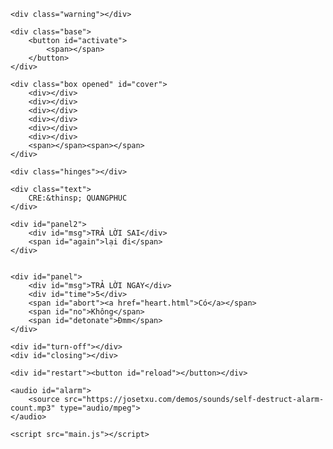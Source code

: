 <html lang="vi">
<head>
    <meta charset="UTF-8">
    <meta http-equiv="X-UA-Compatible" content="IE=edge">
    <meta name="viewport" content="width=device-width, initial-scale=1.0">
    <title>Send My Love | cre QuangPhuc</title>
    <link rel="stylesheet" href="main.css">
    <link rel="shortcut icon" href="./logo.png" type="image/x-icon">
</head>
<body>
    <div class="grid"></div>

    <div class="warning"></div>

    <div class="base">
        <button id="activate">
            <span></span>
        </button>
    </div>

    <div class="box opened" id="cover">
        <div></div>
        <div></div>
        <div></div>
        <div></div>
        <div></div>
        <div></div>
        <span></span><span></span>
    </div>

    <div class="hinges"></div>

    <div class="text">
        CRE:&thinsp; QUANGPHUC
    </div>

    <div id="panel2">
        <div id="msg">TRẢ LỜI SAI</div>
        <span id="again">lại đi</span>
    </div>


    <div id="panel">
        <div id="msg">TRẢ LỜI NGAY</div>
        <div id="time">5</div>
        <span id="abort"><a href="heart.html">Có</a></span>
        <span id="no">Không</span>
        <span id="detonate">Đmm</span>
    </div>

    <div id="turn-off"></div>
    <div id="closing"></div>

    <div id="restart"><button id="reload"></button></div>

    <audio id="alarm">
        <source src="https://josetxu.com/demos/sounds/self-destruct-alarm-count.mp3" type="audio/mpeg">
    </audio>

    <script src="main.js"></script>

</body>
</html>
